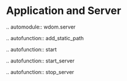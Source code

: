 Application and Server
======================

.. automodule:: wdom.server

   .. autofunction:: add_static_path

   .. autofunction:: start

   .. autofunction:: start_server

   .. autofunction:: stop_server
